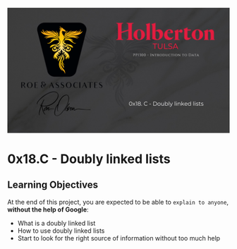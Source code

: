 ![0x18. C - Doubly linked lists banner](https://github.com/ronroeandassociates/assets/blob/master/images/0x18_doubly_linked_list_banner.png)

# 0x18.C - Doubly linked lists

## Learning Objectives

At the end of this project, you are expected to be able to `explain to anyone`, **without the help of Google**:

- What is a doubly linked list
- How to use doubly linked lists
- Start to look for the right source of information without too much help
